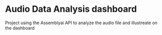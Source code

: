# Audio Data Analysis dashboard 
Project using the Assemblyai API to analyze the audio file and illustreate on the dashboard
